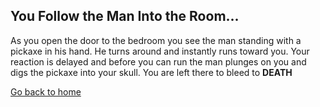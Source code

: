 ## You Follow the Man Into the Room...

As you open the door to the bedroom you see the man standing with a pickaxe in his hand.
He turns around and instantly runs toward you. 
Your reaction is delayed and before you can run the man plunges on you and digs the pickaxe into your skull. 
You are left there to bleed to **DEATH**  

[Go back to home](../home.md)